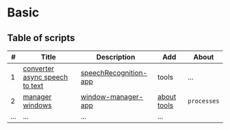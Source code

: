 # Basic
 
## Table of scripts

| # | Title | Description | Add | About |
|---|-------|----------|----------|-----|
| 1 | [converter async speech to text](./async/converter/async-speech-to-text/README.md) | [speechRecognition-app](./async/converter/async-speech-to-text/main.py) | tools| ... |
| 2 | [manager windows](./cmd/process/window%20manager/README.md)| [window-manager-app](./cmd/process/window%20manager/window_manager.py) | [about tools](./cmd/process/window%20manager/data/add.md) | `processes`
| ... | ... | ... |...|
